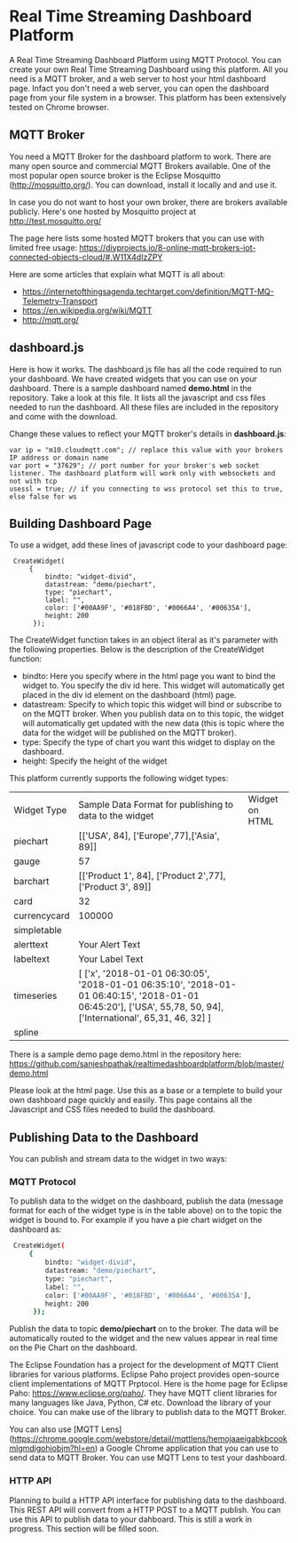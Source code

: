 # Real Time Streaming Dashboard Platform

A Real Time Streaming Dashboard Platform using MQTT Protocol. You can create your own Real Time Streaming Dashboard using this platform. All you need is a MQTT broker, and a web server to host your html dashboard page. Infact you don't need a web server, you can open the dashboard page from your file system in a browser. This platform has been extensively tested on Chrome browser.

## MQTT Broker

You need a MQTT Broker for the dashboard platform to work. There are many open source and commercial MQTT Brokers available. One of the most popular open source broker is the Eclipse Mosquitto (<http://mosquitto.org/>). You can download, install it locally and and use it.

In case you do not want to host your own broker, there are brokers available publicly. Here's one hosted by Mosquitto project at <http://test.mosquitto.org/>

The page here lists some hosted MQTT brokers that you can use with limited free usage: <https://diyprojects.io/8-online-mqtt-brokers-iot-connected-objects-cloud/#.W11X4dIzZPY>

Here are some articles that explain what MQTT is all about:

- <https://internetofthingsagenda.techtarget.com/definition/MQTT-MQ-Telemetry-Transport>
- <https://en.wikipedia.org/wiki/MQTT>
- <http://mqtt.org/>

## dashboard.js

Here is how it works. The dashboard.js file has all the code required to run your dashboard. We have created widgets that you can use on your dashboard. There is a sample dashboard named **demo.html** in the repository. Take a look at this file. It lists all the javascript and css files needed to run the dashboard. All these files are included in the repository and come with the download.


Change these values to reflect your MQTT broker's details in **dashboard.js**:

```
var ip = "m10.cloudmqtt.com"; // replace this value with your brokers IP address or domain name
var port = "37629"; // port number for your broker's web socket listener. The dashboard platform will work only with websockets and
not with tcp
usessl = true; // if you connecting to wss protocol set this to true, else false for ws
```


## Building Dashboard Page

To use a widget, add these lines of javascript code to your dashboard page:

```
 CreateWidget(
     {
         bindto: "widget-divid",
         datastream: "demo/piechart",
         type: "piechart",
         label: "",
         color: ['#00AA9F', '#018FBD', '#0066A4', '#00635A'],
         height: 200
      });
```


The CreateWidget function takes in an object literal as it's parameter with the following properties. Below is the description of the  CreateWidget function:

- bindto: Here you specify where in the html page you want to bind the widget to. You specify the div id here. This widget will automatically get placed in the div id element on the dashboard (html) page.
- datastream: Specify to which topic this widget will bind or subscribe to on the MQTT broker. When you publish data on to this topic, the widget will automatically get updated with the new data (this is topic where the data for the widget will be published on the MQTT broker).
- type: Specify the type of chart you want this widget to display on the dashboard.
- height: Specify the height of the widget

 This platform currently supports the following widget types:
 
 <table>
 <tr>
  <td>Widget Type
  </td>
  <td>Sample Data Format for publishing to data to the widget
  </td>
  <td>Widget on HTML
  </td>
 </tr>
 <tr>
  <td>piechart
  </td>
  <td>[['USA', 84], ['Europe',77],['Asia', 89]]
  </td>
  <td>
  </td>
 </tr>
 <tr>
  <td>gauge
  </td>
  <td>57
  </td>
  <td>
  </td>
 </tr>
  <tr>
  <td>barchart
  </td>
  <td>[['Product 1', 84], ['Product 2',77],['Product 3', 89]]
  </td>
  <td>
  </td>
 </tr>
   <tr>
  <td>card
  </td>
  <td>32
  </td>
  <td>
  </td>
 </tr>
 <tr>
  <td>currencycard
  </td>
  <td>100000
  </td>
  <td>
  </td>
 </tr>
 <tr>
  <td>simpletable
  </td>
  <td>
  </td>
  <td>
  </td>
 </tr>
 <tr>
  <tr>
  <td>alerttext
  </td>
  <td>Your Alert Text
  </td>
  <td>
  </td>
 </tr>
  <tr>
  <td>labeltext
  </td>
  <td>Your Label Text
  </td>
  <td>
  </td>
 </tr>
 <tr>
 <tr>
  <td>timeseries
  </td>
  <td>[ ['x', '2018-01-01 06:30:05', '2018-01-01 06:35:10', '2018-01-01 06:40:15', '2018-01-01 06:45:20'], ['USA', 55,78, 50, 94], ['International', 65,31, 46, 32] ]
  </td>
  <td>
  </td>
 </tr>
 <tr>
  <td>spline
  </td>
  <td>
  </td>
  <td>
  </td>
 </tr>
 </table>

There is a sample demo page demo.html in the repository here: https://github.com/sanjeshpathak/realtimedashboardplatform/blob/master/demo.html

Please look at the html page. Use this as a base or a templete to build your own dashboard page quickly and easily. This page contains all the Javascript and CSS files needed to build the dashboard.

## Publishing Data to the Dashboard

You can publish and stream data to the widget in two ways:

### MQTT Protocol

To publish data to the widget on the dashboard, publish the data (message format for each of the widget type is in the table above) on to the topic the widget is bound to. For example if you have a pie chart widget on the dashboard as:

```sh
 CreateWidget(
     {
         bindto: "widget-divid",
         datastream: "demo/piechart",
         type: "piechart",
         label: "",
         color: ['#00AA9F', '#018FBD', '#0066A4', '#00635A'],
         height: 200
      });
```

Publish the data to topic **demo/piechart** on to the broker. The data will be automatically routed to the widget and the new values appear in real time on the Pie Chart on the dashboard.


The Eclipse Foundation has a project for the development of MQTT Client libraries for various platforms. Eclipse Paho project provides open-source client implementations of MQTT Prptocol. Here is the home page for Eclipse Paho: <https://www.eclipse.org/paho/>. They have MQTT  client libraries for many languages like Java, Python, C# etc. Download the library of your choice. You can make use of the library to publish data to the MQTT Broker.

You can also use [MQTT Lens] (https://chrome.google.com/webstore/detail/mqttlens/hemojaaeigabkbcookmlgmdigohjobjm?hl=en) a Google Chrome application that you can use to send data to MQTT Broker. You can use MQTT Lens to test your dashboard.

### HTTP API

Planning to build a HTTP API interface for publishing data to the dashboard. This REST API will convert from a HTTP POST to a MQTT publish. You can use this API to publish data to your dahboard. This is still a work in progress. This section will be filled soon.

